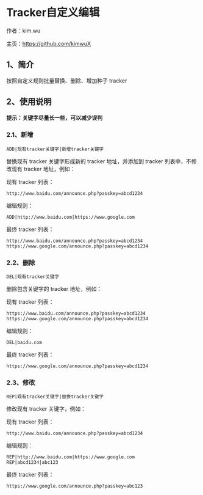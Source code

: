 # Tracker自定义编辑

作者：kim.wu

主页：https://github.com/kimwuX

## 1、简介

按照自定义规则批量替换、删除、增加种子 tracker

## 2、使用说明

**提示：关键字尽量长一些，可以减少误判**

### 2.1、新增

```
ADD|现有tracker关键字|新增tracker关键字
```

替换现有 tracker 关键字形成新的 tracker 地址，并添加到 tracker 列表中，不修改现有 tracker 地址，例如：

现有 tracker 列表：

```
http://www.baidu.com/announce.php?passkey=abcd1234
```

编辑规则：

```
ADD|http://www.baidu.com|https://www.google.com
```

最终 tracker 列表：

```
http://www.baidu.com/announce.php?passkey=abcd1234
https://www.google.com/announce.php?passkey=abcd1234
```

### 2.2、删除

```
DEL|现有tracker关键字
```

删除包含关键字的 tracker 地址，例如：

现有 tracker 列表：

```
https://www.baidu.com/announce.php?passkey=abcd1234
https://www.google.com/announce.php?passkey=abcd1234
```

编辑规则：

```
DEL|baidu.com
```

最终 tracker 列表：

```
https://www.google.com/announce.php?passkey=abcd1234
```

### 2.3、修改

```
REP|现有tracker关键字|替换tracker关键字
```

修改现有 tracker 关键字，例如：

现有 tracker 列表：

```
http://www.baidu.com/announce.php?passkey=abcd1234
```

编辑规则：

```
REP|http://www.baidu.com|https://www.google.com
REP|abcd1234|abc123
```

最终 tracker 列表：

```
https://www.google.com/announce.php?passkey=abc123
```
